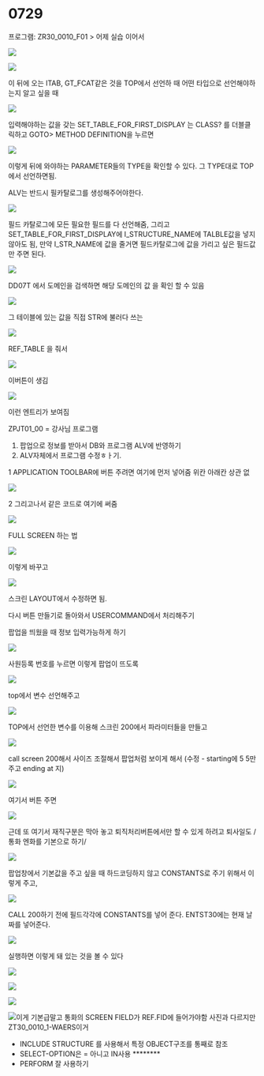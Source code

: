# 0729

프로그램: ZR30\_0010\_F01  &gt; 어제 실습 이어서

![](../../../.gitbook/assets/image%20%28177%29.png)

![](../../../.gitbook/assets/image%20%28172%29.png)

 이 뒤에 오는 ITAB, GT\_FCAT같은 것을 TOP에서 선언하 때 어떤 타입으로 선언해야하는지 알고 싶을 때

![](../../../.gitbook/assets/image%20%28165%29.png)

입력해야하는 값을 갖는 SET\_TABLE\_FOR\_FIRST\_DISPLAY 는 CLASS? 를 더블클릭하고 GOTO&gt; METHOD DEFINITION을 누르면

![](../../../.gitbook/assets/image%20%28160%29.png)

이렇게 뒤에 와야하는 PARAMETER들의 TYPE을 확인할 수 있다. 그 TYPE대로 TOP에서 선언하면됨.



ALV는 반드시 필카탈로그를 생성해주어야한다.

![](../../../.gitbook/assets/image%20%28166%29.png)

필드 카탈로그에 모든 필요한 필드를 다 선언해줌, 그리고 SET\_TABLE\_FOR\_FIRST\_DISPLAY에 I\_STRUCTURE\_NAME에 TALBLE값을  넣지 않아도 됨, 만약 I\_STR\_NAME에 값을 줄거면 필드카탈로그에 값을 가리고 싶은 필드값만 주면 된다.

![](../../../.gitbook/assets/image%20%28181%29.png)

DD07T 에서 도메인을 검색하면 해당 도메인의 값 을 확인 할 수 있음 

![](../../../.gitbook/assets/image%20%28158%29.png)

그 테이블에 있는 값을 직접 STR에 불러다 쓰는 

![](../../../.gitbook/assets/image%20%28163%29.png)

REF\_TABLE 을 줘서 

![](../../../.gitbook/assets/image%20%28182%29.png)

이버튼이 생김 

![](../../../.gitbook/assets/image%20%28170%29.png)

이런 엔트리가 보여짐 



ZPJT01\_00 = 강사님 프로그램



1. 팝업으로 정보를 받아서 DB와 프로그램 ALV에 반영하기
2. ALV자체에서 프로그램 수정ㅎㅏ기.

1 APPLICATION TOOLBAR에 버튼 주려면 여기에 먼저 넣어줌 위칸 아래칸 상관 없

![](../../../.gitbook/assets/image%20%28186%29.png)

2 그리고나서 같은 코드로 여기에 써줌 

![](../../../.gitbook/assets/image%20%28178%29.png)





FULL SCREEN 하는 법

![](../../../.gitbook/assets/image%20%28161%29.png)



이렇게 바꾸고

![](../../../.gitbook/assets/image%20%28159%29.png)

스크린 LAYOUT에서 수정하면 됨.



다시 버튼 만들기로 돌아와서 USERCOMMAND에서 처리해주기 

팝업을 띄웠을 때 정보 입력가능하게 하기 

![](../../../.gitbook/assets/image%20%28175%29.png)

사원등록 번호를 누르면 이렇게 팝업이 뜨도록 

![](../../../.gitbook/assets/image%20%28184%29.png)

top에서 변수 선언해주고

![](../../../.gitbook/assets/image%20%28167%29.png)

TOP에서 선언한 변수를 이용해 스크린 200에서 파라미터들을 만들고  

![](../../../.gitbook/assets/image%20%28169%29.png)

call screen 200해서 사이즈 조절해서 팝업처럼 보이게 해서 \(수정 - starting에 5 5만 주고 ending at 지\)

![](../../../.gitbook/assets/image%20%28183%29.png)

여기서 버튼 주면

![](../../../.gitbook/assets/image%20%28173%29.png)

근데 또 여기서 재직구분은 막아 놓고 퇴직처리버튼에서만 할 수 있게 하려고 퇴사일도 / 통화 엔화를 기본으로 하기/

![](../../../.gitbook/assets/image%20%28171%29.png)

팝업창에서 기본값을 주고 싶을 때 하드코딩하지 않고 CONSTANTS로 주기 위해서 이렇게 주고,

![](../../../.gitbook/assets/image%20%28176%29.png)

CALL 200하기 전에 필드각각에 CONSTANTS를 넣어 준다. ENTST30에는 현재 날짜를 넣어준다.

![](../../../.gitbook/assets/image%20%28185%29.png)

실행하면 이렇게 돼 있는 것을 볼 수 있다

![](../../../.gitbook/assets/image%20%28168%29.png)

![](../../../.gitbook/assets/image%20%28162%29.png)

![](../../../.gitbook/assets/image%20%28180%29.png)

![&#xC774;&#xAC8C; &#xAE30;&#xBCF8;&#xAE09;&#xB9D0;&#xACE0; &#xD1B5;&#xD654;&#xC758; SCREEN FIELD&#xAC00; REF.FID&#xC5D0; &#xB4E4;&#xC5B4;&#xAC00;&#xC57C;&#xD568; &#xC0AC;&#xC9C4;&#xACFC; &#xB2E4;&#xB974;&#xC9C0;&#xB9CC; ZT30\_0010\_1-WAERS&#xC774;&#xAC70;](../../../.gitbook/assets/image%20%28174%29.png)

* INCLUDE STRUCTURE 를 사용해서 특정 OBJECT구조를 통째로 참조
* SELECT-OPTION은 = 아니고 IN사용 \*\*\*\*\*\*\*\*
* PERFORM 잘 사용하기





